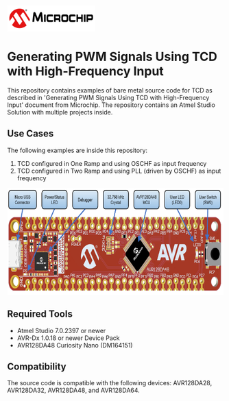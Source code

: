 <img src="images/microchiptechnologyinc.png" height="60">

# Generating PWM Signals Using TCD with High-Frequency Input

This repository contains examples of bare metal source code for TCD as described in 'Generating PWM Signals Using TCD with High-Frequency Input' document from Microchip. The repository contains an Atmel Studio Solution with multiple projects inside.

## Use Cases

The following examples are inside this repository:
1. TCD configured in One Ramp and using OSCHF as input frequency
2. TCD configured in Two Ramp and using PLL (driven by OSCHF) as input frequency

<img src="images/AVR128DA48_CNANO_instructions.PNG" height="250">

## Required Tools

- Atmel Studio 7.0.2397 or newer
- AVR-Dx 1.0.18 or newer Device Pack
- AVR128DA48 Curiosity Nano (DM164151)

## Compatibility
The source code is compatible with the following devices: AVR128DA28, AVR128DA32, AVR128DA48, and AVR128DA64.
